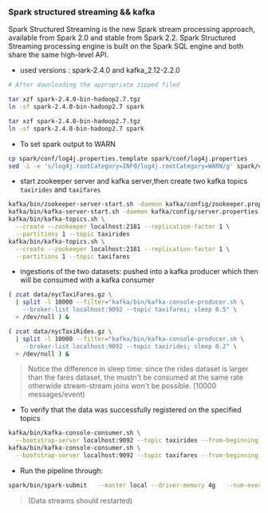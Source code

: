 ### Spark structured streaming && kafka
Spark Structured Streaming is the new Spark stream processing approach, available from Spark 2.0 and stable from Spark 2.2. Spark Structured Streaming processing engine is built on the Spark SQL engine and both share the same high-level API.

- used versions : spark-2.4.0 and kafka_2.12-2.2.0
```bash
# After downloading the appropriate zipped filed

tar xzf spark-2.4.0-bin-hadoop2.7.tgz
ln -sf spark-2.4.0-bin-hadoop2.7 spark

tar xzf spark-2.4.0-bin-hadoop2.7.tgz
ln -sf spark-2.4.0-bin-hadoop2.7 spark

```
- To set spark output to WARN
```bash
cp spark/conf/log4j.properties.template spark/conf/log4j.properties
sed -i -e 's/log4j.rootCategory=INFO/log4j.rootCategory=WARN/g' spark/conf/log4j.properties
```
- start zookeeper server and kafka server,then create two kafka topics `taxirides` and `taxifares`
```bash
kafka/bin/zookeeper-server-start.sh -daemon kafka/config/zookeeper.properties
kafka/bin/kafka-server-start.sh -daemon kafka/config/server.properties
kafka/bin/kafka-topics.sh \
  --create --zookeeper localhost:2181 --replication-factor 1 \
  --partitions 1 --topic taxirides
kafka/bin/kafka-topics.sh \
  --create --zookeeper localhost:2181 --replication-factor 1 \
  --partitions 1 --topic taxifares
```
- ingestions of the two datasets: pushed into a kafka producer which then will be consumed with a kafka consumer
```bash
( zcat data/nycTaxiFares.gz \
  | split -l 10000 --filter="kafka/bin/kafka-console-producer.sh \
    --broker-list localhost:9092 --topic taxifares; sleep 0.5" \
  > /dev/null ) &

( zcat data/nycTaxiRides.gz \
  | split -l 10000 --filter="kafka/bin/kafka-console-producer.sh \
    --broker-list localhost:9092 --topic taxirides; sleep 0.2" \
  > /dev/null ) &

```
> Notice the difference in sleep time: since the rides dataset is larger than the fares dataset, the mustn't be consumed at the same rate otherwide stream-stream joins won't be possible. (10000 messages/event)
- To verify that the data was successfully registered on the specified topics
```bash
kafka/bin/kafka-console-consumer.sh \
  --bootstrap-server localhost:9092 --topic taxirides --from-beginning
kafka/bin/kafka-console-consumer.sh \
  --bootstrap-server localhost:9092 --topic taxifares --from-beginning
```
- Run the pipeline through: 
```bash
spark/bin/spark-submit   --master local --driver-memory 4g   --num-executors 2 --executor-memory 4g   --packages org.apache.spark:spark-sql-kafka-0-10_2.12:3.0.0  sstreaming-spark-out.py 
```
> (Data streams should restarted)
